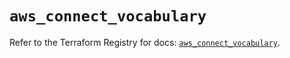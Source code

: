 # `aws_connect_vocabulary`

Refer to the Terraform Registry for docs: [`aws_connect_vocabulary`](https://registry.terraform.io/providers/hashicorp/aws/5.33.0/docs/resources/connect_vocabulary).
